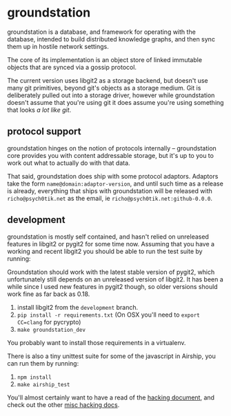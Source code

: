 groundstation
=============

groundstation is a database, and framework for operating with the database,
intended to build distributed knowledge graphs, and then sync them up in
hostile network settings.

The core of its implementation is an object store of linked immutable objects
that are synced via a gossip protocol.

The current version uses libgit2 as a storage backend, but doesn't use many git
primitives, beyond git's objects as a storage medium. Git is deliberately
pulled out into a storage driver, however while groundstation doesn't assume
that you're using git it does assume you're using something that looks *a lot
like git*.

protocol support
----------------

groundstation hinges on the notion of protocols internally – groundstation core
provides you with content addressable storage, but it's up to you to work out
what to actually do with that data.

That said, groundstation does ship with some protocol adaptors. Adaptors take
the form `name@domain:adaptor-version`, and until such time as a release is
already, everything that ships with groundstation will be released with
`richo@psych0tik.net` as the email, ie `richo@psych0tik.net:github-0.0.0`.


development
-----------

groundstation is mostly self contained, and hasn't relied on unreleased
features in libgit2 or pygit2 for some time now. Assuming that you have a
working and recent libgit2 you should be able to run the test suite by running:

Groundstation should work with the latest stable version of pygit2, which
unfortunately still depends on an unreleased version of libgit2. It has been a
while since I used new features in pygit2 though, so older versions should work
fine as far back as 0.18.


1. install libgit2 from the `development` branch.
2. `pip install -r requirements.txt` (On OSX you'll need to `export CC=clang` for pycrypto)
3. `make groundstation_dev`

You probably want to install those requirements in a virtualenv.

There is also a tiny unittest suite for some of the javascript in Airship, you can run them by running:

1. `npm install`
2. `make airship_test`

You'll almost certainly want to have a read of the [hacking document](HACKING.md),
and check out the other [misc hacking docs](HACKING/).
